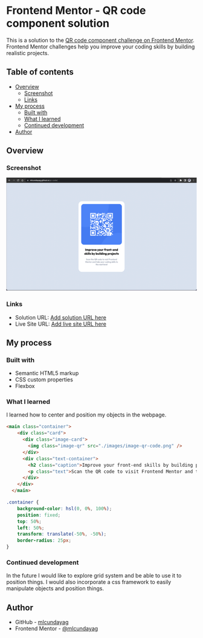 # Frontend Mentor - QR code component solution

This is a solution to the [QR code component challenge on Frontend Mentor](https://www.frontendmentor.io/challenges/qr-code-component-iux_sIO_H). Frontend Mentor challenges help you improve your coding skills by building realistic projects. 

## Table of contents

- [Overview](#overview)
  - [Screenshot](#screenshot)
  - [Links](#links)
- [My process](#my-process)
  - [Built with](#built-with)
  - [What I learned](#what-i-learned)
  - [Continued development](#continued-development)
- [Author](#author)

## Overview

### Screenshot

![](./images/screenshot.png)

### Links

- Solution URL: [Add solution URL here](https://github.com/mlcundayag/qr-code)
- Live Site URL: [Add live site URL here](https://mlcundayag.github.io/qr-code/)

## My process

### Built with

- Semantic HTML5 markup
- CSS custom properties
- Flexbox

### What I learned

I learned how to center and position my objects in the webpage.

```html
<main class="container">
    <div class="card">
      <div class="image-card">
        <img class="image-qr" src="./images/image-qr-code.png" />
      </div>
      <div class="text-container">
        <h2 class="caption">Improve your front-end skills by building projects</h2>
        <p class="text">Scan the QR code to visit Frontend Mentor and take your coding skills to the next level</p>
      </div>
    </div>
  </main>
```
```css
.container {
    background-color: hsl(0, 0%, 100%);
    position: fixed;
    top: 50%;
    left: 50%;
    transform: translate(-50%, -50%);
    border-radius: 25px;
}
```

### Continued development

In the future I would like to explore grid system and be able to use it to position things. I would also incorporate a css framework to easily manipulate objects and position things. 

## Author

- GitHub - [mlcundayag](https://github.com/mlcundayag/)
- Frontend Mentor - [@mlcundayag](https://www.frontendmentor.io/profile/mlcundayag)
